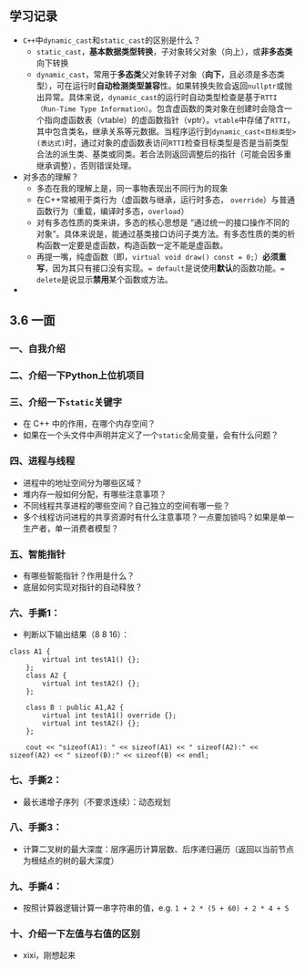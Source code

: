 ## 学习记录
- `C++`中`dynamic_cast`和`static_cast`的区别是什么？
  - `static_cast`，**基本数据类型转换**，子对象转父对象（向上），或**非多态类**向下转换
  - `dynamic_cast`，常用于**多态类**父对象转子对象（**向下**，且必须是多态类型），可在运行时**自动检测类型兼容**性。如果转换失败会返回`nullptr`或抛出异常。具体来说，`dynamic_cast`的运行时自动类型检查是基于`RTTI（Run-Time Type Information）`。包含虚函数的类对象在创建时会隐含一个指向虚函数表（vtable）的虚函数指针（vptr）。`vtable`中存储了`RTTI`，其中包含类名，继承关系等元数据。当程序运行到`dynamic_cast<目标类型>(表达式)`时，通过对象的虚函数表访问`RTTI`检查目标类型是否是当前类型合法的派生类、基类或同类。若合法则返回调整后的指针（可能会因多重继承调整），否则错误处理。
- 对多态的理解？
  - 多态在我的理解上是，同一事物表现出不同行为的现象
  - 在C++常被用于类行为（虚函数与继承，运行时多态， `override`）与普通函数行为（重载，编译时多态，`overload`）
  - 对有多态性质的类来讲，多态的核心思想是 “通过统一的接口操作不同的对象”。具体来说是，能通过基类接口访问子类方法。有多态性质的类的析构函数一定要是虚函数，构造函数一定不能是虚函数。
  - 再提一嘴，纯虚函数（即，`virtual void draw() const = 0;`）**必须重写**，因为其只有接口没有实现。`= default`是说使用**默认**的函数功能。`= delete`是说显示**禁用**某个函数或方法。
- 
## 3.6 一面
### 一、自我介绍
### 二、介绍一下Python上位机项目
###  三、介绍一下`static`关键字
- 在 C++ 中的作用，在哪个内存空间？
- 如果在一个头文件中声明并定义了一个`static`全局变量，会有什么问题？
### 四、进程与线程
- 进程中的地址空间分为哪些区域？
- 堆内存一般如何分配，有哪些注意事项？
- 不同线程共享进程的哪些空间？自己独立的空间有哪一些？
- 多个线程访问进程的共享资源时有什么注意事项？一点要加锁吗？如果是单一生产者，单一消费者模型？
###  五、智能指针
- 有哪些智能指针？作用是什么？
- 底层如何实现对指针的自动释放？
###  六、手撕1：
- 判断以下输出结果（8 8 16）：
```CXX
class A1 {
		virtual int testA1() {};
	};
	class A2 {
		virtual int testA2() {};
	};

	class B : public A1,A2 {
		virtual int testA1() override {};
		virtual int testA2() {};
	};

	cout << "sizeof(A1): " << sizeof(A1) << " sizeof(A2):" << sizeof(A2) << " sizeof(B):" << sizeof(B) << endl;
```
###  七、手撕2：
- 最长递增子序列（不要求连续）：动态规划
###  八、手撕3：
- 计算二叉树的最大深度：层序遍历计算层数、后序递归遍历（返回以当前节点为根结点的树的最大深度）
###  九、手撕4：
- 按照计算器逻辑计算一串字符串的值，e.g. `1 + 2 * (5 + 60) + 2 * 4 + 5`
###  十、介绍一下左值与右值的区别
- xixi，刚想起来
